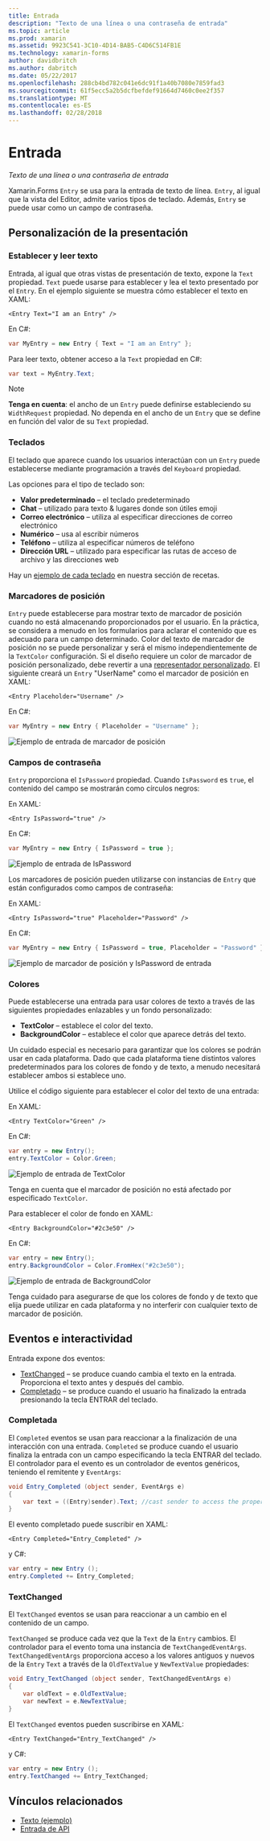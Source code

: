 ```yaml
---
title: Entrada
description: "Texto de una línea o una contraseña de entrada"
ms.topic: article
ms.prod: xamarin
ms.assetid: 9923C541-3C10-4D14-BAB5-C4D6C514FB1E
ms.technology: xamarin-forms
author: davidbritch
ms.author: dabritch
ms.date: 05/22/2017
ms.openlocfilehash: 288cb4bd782c041e6dc91f1a40b7080e7859fad3
ms.sourcegitcommit: 61f5ecc5a2b5dcfbefdef91664d7460c0ee2f357
ms.translationtype: MT
ms.contentlocale: es-ES
ms.lasthandoff: 02/28/2018
---
```

# <a name="entry"></a>Entrada

_Texto de una línea o una contraseña de entrada_

Xamarin.Forms `Entry` se usa para la entrada de texto de línea. `Entry`, al igual que la vista del Editor, admite varios tipos de teclado. Además, `Entry` se puede usar como un campo de contraseña.

## <a name="display-customization"></a>Personalización de la presentación

### <a name="setting-and-reading-text"></a>Establecer y leer texto

Entrada, al igual que otras vistas de presentación de texto, expone la `Text` propiedad. `Text` puede usarse para establecer y lea el texto presentado por el `Entry`. En el ejemplo siguiente se muestra cómo establecer el texto en XAML:

```xaml
<Entry Text="I am an Entry" />
```

En C#:

```csharp
var MyEntry = new Entry { Text = "I am an Entry" };
```

Para leer texto, obtener acceso a la `Text` propiedad en C#:

```csharp
var text = MyEntry.Text;
```

> [!NOTE]
> **Tenga en cuenta**: el ancho de un `Entry` puede definirse estableciendo su `WidthRequest` propiedad. No dependa en el ancho de un `Entry` que se define en función del valor de su `Text` propiedad.

### <a name="keyboards"></a>Teclados

El teclado que aparece cuando los usuarios interactúan con un `Entry` puede establecerse mediante programación a través del `Keyboard` propiedad.

Las opciones para el tipo de teclado son:

- **Valor predeterminado** &ndash; el teclado predeterminado
- **Chat** &ndash; utilizado para texto & lugares donde son útiles emoji
- **Correo electrónico** &ndash; utiliza al especificar direcciones de correo electrónico
- **Numérico** &ndash; usa al escribir números
- **Teléfono** &ndash; utiliza al especificar números de teléfono
- **Dirección URL** &ndash; utilizado para especificar las rutas de acceso de archivo y las direcciones web

Hay un [ejemplo de cada teclado](https://developer.xamarin.com/recipes/cross-platform/xamarin-forms/choose-keyboard-for-entry/) en nuestra sección de recetas.

### <a name="placeholders"></a>Marcadores de posición

`Entry` puede establecerse para mostrar texto de marcador de posición cuando no está almacenando proporcionados por el usuario. En la práctica, se considera a menudo en los formularios para aclarar el contenido que es adecuado para un campo determinado. Color del texto de marcador de posición no se puede personalizar y será el mismo independientemente de la `TextColor` configuración. Si el diseño requiere un color de marcador de posición personalizado, debe revertir a una [representador personalizado](). El siguiente creará un `Entry` "UserName" como el marcador de posición en XAML:

```xaml
<Entry Placeholder="Username" />
```

En C#:

```csharp
var MyEntry = new Entry { Placeholder = "Username" };
```

![](entry-images/placeholder.png "Ejemplo de entrada de marcador de posición")

### <a name="password-fields"></a>Campos de contraseña

`Entry` proporciona el `IsPassword` propiedad. Cuando `IsPassword` es `true`, el contenido del campo se mostrarán como círculos negros:

En XAML:

```xaml
<Entry IsPassword="true" />
```

En C#:

```csharp
var MyEntry = new Entry { IsPassword = true };
```

![](entry-images/password.png "Ejemplo de entrada de IsPassword")

Los marcadores de posición pueden utilizarse con instancias de `Entry` que están configurados como campos de contraseña:

En XAML:

```xaml
<Entry IsPassword="true" Placeholder="Password" />
```

En C#:

```csharp
var MyEntry = new Entry { IsPassword = true, Placeholder = "Password" };
```

![](entry-images/passwordplaceholder.png "Ejemplo de marcador de posición y IsPassword de entrada")


### <a name="colors"></a>Colores

Puede establecerse una entrada para usar colores de texto a través de las siguientes propiedades enlazables y un fondo personalizado:

- **TextColor** &ndash; establece el color del texto.
- **BackgroundColor** &ndash; establece el color que aparece detrás del texto.

Un cuidado especial es necesario para garantizar que los colores se podrán usar en cada plataforma. Dado que cada plataforma tiene distintos valores predeterminados para los colores de fondo y de texto, a menudo necesitará establecer ambos si establece uno.

Utilice el código siguiente para establecer el color del texto de una entrada:

En XAML:

```xaml
<Entry TextColor="Green" />
```

En C#:

```csharp
var entry = new Entry();
entry.TextColor = Color.Green;
```

![](entry-images/textcolor.png "Ejemplo de entrada de TextColor")

Tenga en cuenta que el marcador de posición no está afectado por especificado `TextColor`.

Para establecer el color de fondo en XAML:

```xaml
<Entry BackgroundColor="#2c3e50" />
```

En C#:

```csharp
var entry = new Entry();
entry.BackgroundColor = Color.FromHex("#2c3e50");
```

![](entry-images/textbackgroundcolor.png "Ejemplo de entrada de BackgroundColor")

Tenga cuidado para asegurarse de que los colores de fondo y de texto que elija puede utilizar en cada plataforma y no interferir con cualquier texto de marcador de posición.

## <a name="events-and-interactivity"></a>Eventos e interactividad

Entrada expone dos eventos:

- [TextChanged](http://developer.xamarin.com/api/event/Xamarin.Forms.Entry.TextChanged/) &ndash; se produce cuando cambia el texto en la entrada. Proporciona el texto antes y después del cambio.
- [Completado](http://developer.xamarin.com/api/event/Xamarin.Forms.Entry.Completed/) &ndash; se produce cuando el usuario ha finalizado la entrada presionando la tecla ENTRAR del teclado.

### <a name="completed"></a>Completada

El `Completed` eventos se usan para reaccionar a la finalización de una interacción con una entrada. `Completed` se produce cuando el usuario finaliza la entrada con un campo especificando la tecla ENTRAR del teclado. El controlador para el evento es un controlador de eventos genéricos, teniendo el remitente y `EventArgs`:

```csharp
void Entry_Completed (object sender, EventArgs e)
{
    var text = ((Entry)sender).Text; //cast sender to access the properties of the Entry
}
```

El evento completado puede suscribir en XAML:

```xaml
<Entry Completed="Entry_Completed" />
```

y C#:

```csharp
var entry = new Entry ();
entry.Completed += Entry_Completed;
```

### <a name="textchanged"></a>TextChanged

El `TextChanged` eventos se usan para reaccionar a un cambio en el contenido de un campo.

`TextChanged` se produce cada vez que la `Text` de la `Entry` cambios. El controlador para el evento toma una instancia de `TextChangedEventArgs`. `TextChangedEventArgs` proporciona acceso a los valores antiguos y nuevos de la `Entry` `Text` a través de la `OldTextValue` y `NewTextValue` propiedades:

```csharp
void Entry_TextChanged (object sender, TextChangedEventArgs e)
{
    var oldText = e.OldTextValue;
    var newText = e.NewTextValue;
}
```

El `TextChanged` eventos pueden suscribirse en XAML:

```xaml
<Entry TextChanged="Entry_TextChanged" />
```

y C#:

```csharp
var entry = new Entry ();
entry.TextChanged += Entry_TextChanged;
```


## <a name="related-links"></a>Vínculos relacionados

- [Texto (ejemplo)](https://developer.xamarin.com/samples/xamarin-forms/UserInterface/Text)
- [Entrada de API](https://developer.xamarin.com/api/type/Xamarin.Forms.Entry/)
